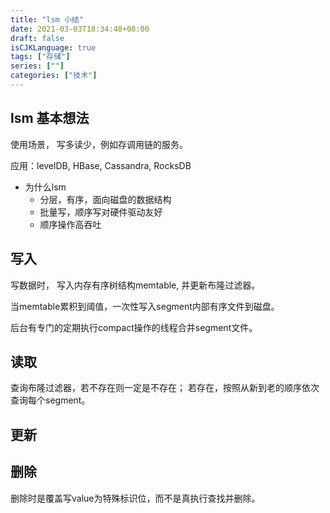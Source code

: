```yaml
---
title: "lsm 小结"
date: 2021-03-03T18:34:48+08:00
draft: false
isCJKLanguage: true
tags: ["存储"]
series: [""]
categories: ["技术"]
---
```

## lsm 基本想法

使用场景， 写多读少，例如存调用链的服务。 

应用：levelDB, HBase, Cassandra, RocksDB

+ 为什么lsm
  + 分层，有序，面向磁盘的数据结构
  + 批量写，顺序写对硬件驱动友好
  + 顺序操作高吞吐

## 写入

写数据时， 写入内存有序树结构memtable, 并更新布隆过滤器。

当memtable累积到阈值，一次性写入segment内部有序文件到磁盘。

后台有专门的定期执行compact操作的线程合并segment文件。


## 读取

查询布隆过滤器，若不存在则一定是不存在； 若存在，按照从新到老的顺序依次查询每个segment。

## 更新
## 删除

删除时是覆盖写value为特殊标识位，而不是真执行查找并删除。